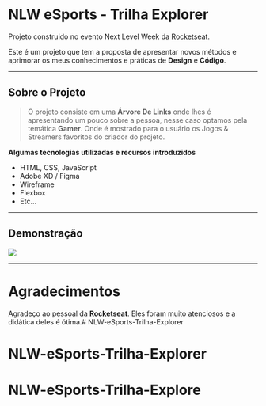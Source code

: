 # NLW  eSports - Trilha Explorer

Projeto construido no evento Next Level Week da [Rocketseat](https://www.rocketseat.com.br).

Este é um projeto que tem a proposta de apresentar novos métodos e aprimorar os meus conhecimentos e práticas de **Design** e **Código**.

---

## Sobre o Projeto

> O projeto consiste em uma **Árvore De Links** onde lhes é apresentando um pouco sobre a pessoa, nesse caso optamos pela temática **Gamer**. Onde é mostrado para o usuário os Jogos & Streamers favoritos do criador do projeto.

**Algumas tecnologias utilizadas e recursos introduzidos**

- HTML, CSS, JavaScript
- Adobe XD / Figma
- Wireframe
- Flexbox
- Etc...

---

## Demonstração

<a href="https://nlw-esports-trilha-explorer.netlify.app">
<img src="https://i.imgur.com/cOpZ2Og.jpeg">
</a>

---

# Agradecimentos

Agradeço ao pessoal da **[Rocketseat](https://www.rocketseat.com.br)**. Eles foram muito atenciosos e a didática deles é ótima.# NLW-eSports-Trilha-Explorer
# NLW-eSports-Trilha-Explorer
# NLW-eSports-Trilha-Explore
